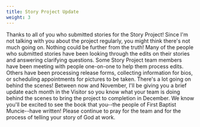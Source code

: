 ```yaml
---
title: Story Project Update
weight: 3
---
```


Thanks to all of you who submitted stories for the Story Project! Since I'm not talking with you about the project regularly, you might think there's not much going on. Nothing could be further from the truth! Many of the people who submitted stories have been looking through the edits on their stories and answering clarifying questions. Some Story Project team members have been meeting with people one-on-one to help them process edits. Others have been processing release forms, collecting information for bios, or scheduling appointments for pictures to be taken. There's a lot going on behind the scenes!
Between now and November, I'll be giving you a brief update each month in the Visitor so you know what your team is doing behind the scenes to bring the project to completion in December. We know you'll be excited to see the book that you--the people of First Baptist Muncie--have written! Please continue to pray for the team and for the process of telling your story of God at work.